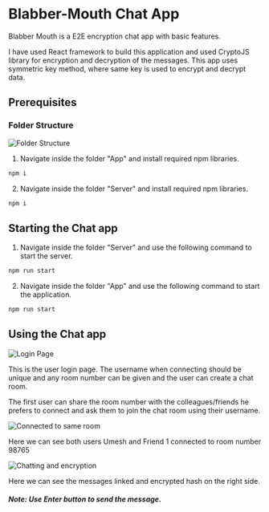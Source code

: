 # Blabber-Mouth Chat App
Blabber Mouth is a E2E encryption chat app with basic features.

I have used React framework to build this application and used CryptoJS library for encryption and decryption of the messages. This app uses symmetric key method, where same key is used to encrypt and decrypt data.

## Prerequisites

### Folder Structure

![Folder Structure](https://user-images.githubusercontent.com/68506944/194094025-c65e162d-62ec-4f1c-800d-1ae4f0157942.PNG)

1) Navigate inside the folder "App" and install required npm libraries.

```sh
npm i
```

2) Navigate inside the folder "Server" and install required npm libraries.

```sh
npm i
```

## Starting the Chat app

1) Navigate inside the folder "Server" and use the following command to start the server.

```sh
npm run start
```

2) Navigate inside the folder "App" and use the following command to start the application.

```sh
npm run start
```

## Using the Chat app

![Login Page](https://user-images.githubusercontent.com/68506944/194096831-fc3ed403-1685-4d97-9999-f758c0ab71e6.PNG)

This is the user login page. The username when connecting should be unique and any room number can be given and the user can create a chat room.


The first user can share the room number with the colleagues/friends he prefers to connect and ask them to join the chat room using their username.

![Connected to same room](https://user-images.githubusercontent.com/68506944/194098661-aece27d6-3d33-4b08-8106-8e17cc5d9b4d.PNG)

Here we can see both users Umesh and Friend 1 connected to room number 98765

![Chatting and encryption](https://user-images.githubusercontent.com/68506944/194099249-d9996932-28f5-4662-895a-dc485a647149.PNG)

Here we can see the messages linked and encrypted hash on the right side.

##### Note: Use Enter button to send the message.
